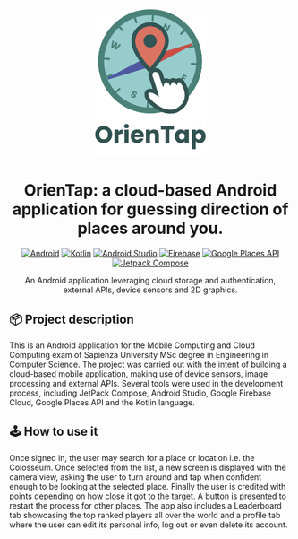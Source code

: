 
<div align="center">
  <img src="https://github.com/LeonardoFettucciari/MACC/blob/master/assets/logo_text.png" width="200">
</div>

<div align="center">

# OrienTap: a cloud-based Android application for guessing direction of places around you.

[![Android](https://img.shields.io/badge/Platform-Android-green.svg?logo=android)](https://www.android.com/)
[![Kotlin](https://img.shields.io/badge/Kotlin-2.0.0-orange.svg?logo=kotlin)](https://kotlinlang.org/)
[![Android Studio](https://img.shields.io/badge/IDE-Android%20Studio-brightgreen.svg?logo=android-studio)](https://developer.android.com/studio)
[![Firebase](https://img.shields.io/badge/Firebase-Backend-yellow.svg?logo=firebase)](https://firebase.google.com/)
[![Google Places API](https://img.shields.io/badge/API-Google%20Places-blue.svg?logo=google-maps)](https://developers.google.com/maps/documentation/places/web-service/overview)
[![Jetpack Compose](https://img.shields.io/badge/UI-Jetpack%20Compose-4285F4.svg?logo=android&logoColor=white)](https://developer.android.com/jetpack/compose)

</div>

<div align="center"> An Android application leveraging cloud storage and authentication, external APIs, device sensors and 2D graphics.</div>

## 📦 Project description

This is an Android application for the Mobile Computing and Cloud Computing exam of Sapienza University MSc degree in Engineering in Computer Science.
The project was carried out with the intent of building a cloud-based mobile application, making use of device sensors, image processing and external APIs.
Several tools were used in the development process, including JetPack Compose, Android Studio, Google Firebase Cloud, Google Places API and the Kotlin language.


## 🕹️ How to use it

Once signed in, the user may search for a place or location i.e. the Colosseum. Once selected from the list, a new screen is displayed with the camera view, asking the user to turn around and tap when confident enough to be looking at the selected place. Finally the user is credited with points depending on how close it got to the target. A button is presented to restart the process for other places.
The app also includes a Leaderboard tab showcasing the top ranked players all over the world and a profile tab where the user can edit its personal info, log out or even delete its account.

